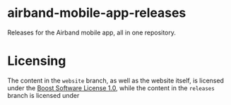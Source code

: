 # airband-mobile-app-releases
Releases for the Airband mobile app, all in one repository.

# Licensing
The content in the ```website``` branch, as well as the website itself, is licensed under the [Boost Software License 1.0](https://github.com/Zachinquarantine/airband-mobile-app-releases/blob/website/LICENSE), while the content in the ```releases``` branch is licensed under
